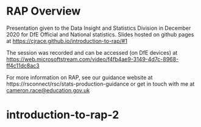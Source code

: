 # RAP Overview

Presentation given to the Data Insight and Statistics Division in December 2020 for DfE Official and National statistics. Slides hosted on github pages at https://cjrace.github.io/introduction-to-rap/#1

The session was recorded and can be accessed (on DfE devices) at https://web.microsoftstream.com/video/f4fb4ae9-3149-4d7c-8968-ff4c11dc8ac3

For more information on RAP, see our guidance website at https://rsconnect/rsc/stats-production-guidance or get in touch with me at cameron.race@education.gov.uk
# introduction-to-rap-2

